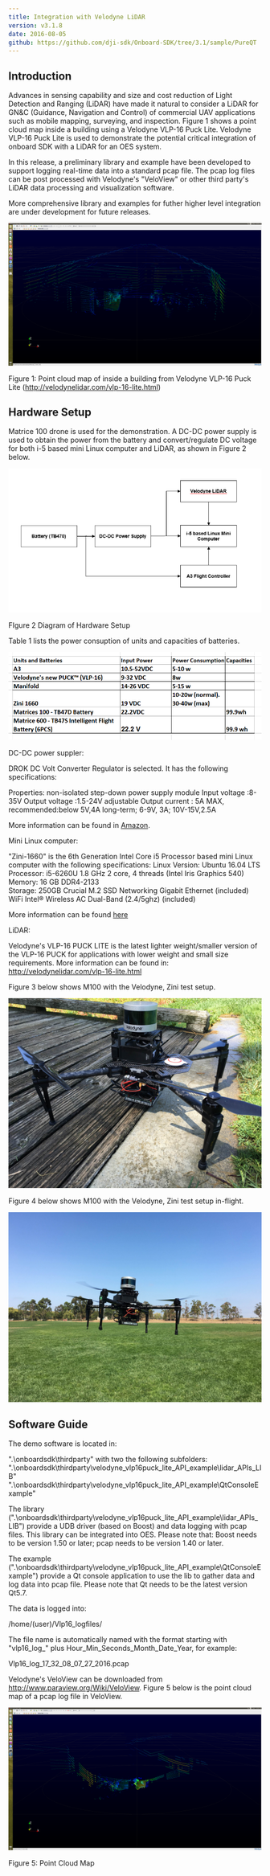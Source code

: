 ```yaml
---
title: Integration with Velodyne LiDAR
version: v3.1.8
date: 2016-08-05
github: https://github.com/dji-sdk/Onboard-SDK/tree/3.1/sample/PureQT
---
```


## Introduction

Advances in sensing capability and size and cost reduction of Light Detection and Ranging (LiDAR) have made it natural to consider a LiDAR for GN&C (Guidance, Navigation and Control) of commercial UAV applications such as mobile mapping, surveying, and inspection. Figure 1 shows a point cloud map inside a building using a Velodyne VLP-16 Puck Lite.  Velodyne VLP-16 Puck Lite is used to demonstrate the potential critical integration of onboard SDK with a LiDAR for an OES system. 

In this release, a preliminary library and example have been developed to support logging real-time data into a standard pcap file.  The pcap log files can be post processed with Velodyne's "VeloView" or other third party's LiDAR data processing and visualization software. 
 
More comprehensive library and examples for futher higher level integration are under development for future releases.

![Poind Cloud Map from VLP-16 puck lite](../../images/velodyne/pointCloudInsideBuilding.png)

Figure 1: Point cloud map of inside a building from Velodyne VLP-16 Puck Lite (http://velodynelidar.com/vlp-16-lite.html)

## Hardware Setup

Matrice 100 drone is used for the demonstration. A DC-DC power supply is used to obtain the power from the battery and convert/regulate DC voltage for both i-5 based mini Linux computer and LiDAR, as shown in Figure 2 below.

![Hardware Setup](../../images/velodyne/hw_setup.PNG)

FIgure 2 Diagram of Hardware Setup

Table 1 lists the power consuption of units and capacities of batteries.

![Power Requirement](../../images/velodyne/units_power_consumptions_Batteries.PNG)

DC-DC power suppler:

DROK DC Volt Converter Regulator is selected. It has the following specifications:
	
Properties: non-isolated step-down power supply module 
Input voltage :8-35V 
Output voltage :1.5-24V adjustable 
Output current : 5A MAX, recommended:below 5V,4A long-term; 6-9V, 3A; 10V-15V,2.5A 

More information can be found in [Amazon](https://www.amazon.com/DROK-Converter-Regulator-1-5-24V-Adjustable/dp/B00KL7I9XC).

Mini Linux computer:

"Zini-1660" is the 6th Generation Intel Core i5 Processor based mini Linux computer with the following specifications:
Linux Version:  Ubuntu 16.04 LTS  
Processor: i5-6260U 1.8 GHz 2 core, 4 threads (Intel Iris Graphics 540)
Memory:  16 GB DDR4-2133     
Storage: 250GB Crucial M.2 SSD
Networking  Gigabit Ethernet (included)    
WiFi  Intel® Wireless AC Dual-Band (2.4/5ghz) (included)    

More information can be found [here](https://zareason.com/shop/Zini-1660.html)

LiDAR:

Velodyne's VLP-16 PUCK LITE is the latest lighter weight/smaller version of the VLP-16 PUCK for applications with lower weight and small size requirements.  More information can be found in:
http://velodynelidar.com/vlp-16-lite.html
	
Figure 3 below shows M100 with the Velodyne, Zini test setup. 

![Hardware Setup](../../images/velodyne/VeloM100.JPG)

Figure 4 below shows M100 with the Velodyne, Zini test setup in-flight. 

![Hardware Setup](../../images/velodyne/VeloFlying.JPG)
	
## Software Guide
The demo software is located in:

".\onboardsdk\thirdparty" with two the following subfolders:
".\onboardsdk\thirdparty\velodyne_vlp16puck_lite_API_example\lidar_APIs_LIB"
".\onboardsdk\thirdparty\velodyne_vlp16puck_lite_API_example\QtConsoleExample"

The library (".\onboardsdk\thirdparty\velodyne_vlp16puck_lite_API_example\lidar_APIs_LIB") provide a UDB driver (based on Boost) and data logging with pcap files. This library can be integrated into OES.  Please note that: Boost needs to be version 1.50 or later; pcap needs to be version 1.40 or later.

The example (".\onboardsdk\thirdparty\velodyne_vlp16puck_lite_API_example\QtConsoleExample") provide a Qt console application to use the lib to gather data and log data into pcap file. Please note that Qt needs to be the latest version Qt5.7.

The data is logged into: 
	
/home/(user)/Vlp16_logfiles/

The file name is automatically named with the format starting with "vlp16_log_" plus Hour_Min_Seconds_Month_Date_Year, for example:

Vlp16_log_17_32_08_07_27_2016.pcap

Velodyne's VeloView can be downloaded from http://www.paraview.org/Wiki/VeloView.  Figure 5 below is the point cloud map of a pcap log file in VeloView.

![Point Cloud](../../images/velodyne/PointCloudInVeloView.png)

Figure 5: Point Cloud Map
